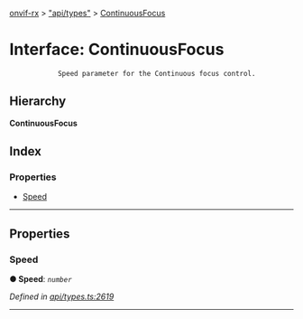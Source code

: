 [onvif-rx](../README.md) > ["api/types"](../modules/_api_types_.md) > [ContinuousFocus](../interfaces/_api_types_.continuousfocus.md)

# Interface: ContinuousFocus

```
            Speed parameter for the Continuous focus control.
```

## Hierarchy

**ContinuousFocus**

## Index

### Properties

* [Speed](_api_types_.continuousfocus.md#speed)

---

## Properties

<a id="speed"></a>

###  Speed

**● Speed**: *`number`*

*Defined in [api/types.ts:2619](https://github.com/patrickmichalina/onvif-rx/blob/3ab1739/src/api/types.ts#L2619)*

___

